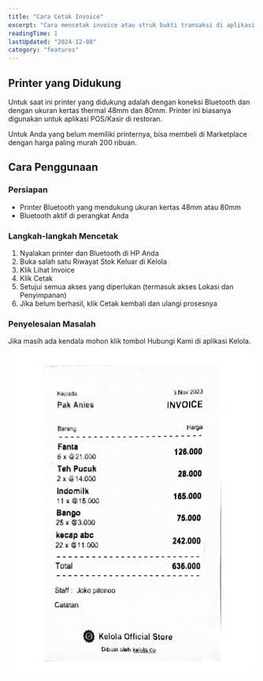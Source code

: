 ```yaml
---
title: "Cara Cetak Invoice"
excerpt: "Cara mencetak invoice atau struk bukti transaksi di aplikasi Kelola"
readingTime: 1
lastUpdated: "2024-12-08"
category: "features"
---
```


## Printer yang Didukung

Untuk saat ini printer yang didukung adalah dengan koneksi Bluetooth dan dengan ukuran kertas thermal 48mm dan 80mm. Printer ini biasanya digunakan untuk aplikasi POS/Kasir di restoran.

Untuk Anda yang belum memiliki printernya, bisa membeli di Marketplace dengan harga paling murah 200 ribuan.

## Cara Penggunaan

### Persiapan
- Printer Bluetooth yang mendukung ukuran kertas 48mm atau 80mm
- Bluetooth aktif di perangkat Anda

### Langkah-langkah Mencetak

1. Nyalakan printer dan Bluetooth di HP Anda
2. Buka salah satu Riwayat Stok Keluar di Kelola
3. Klik Lihat Invoice
4. Klik Cetak
5. Setujui semua akses yang diperlukan (termasuk akses Lokasi dan Penyimpanan)
6. Jika belum berhasil, klik Cetak kembali dan ulangi prosesnya

### Penyelesaian Masalah

Jika masih ada kendala mohon klik tombol Hubungi Kami di aplikasi Kelola.

![Cara mencetak invoice di Kelola](/src/assets/features/invoice.webp)